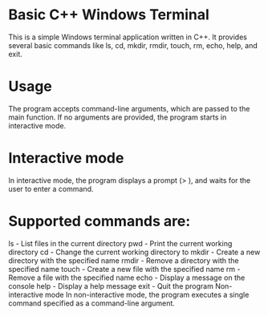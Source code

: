 # Basic C++ Windows Terminal
This is a simple Windows terminal application written in C++. It provides several basic commands like ls, cd, mkdir, rmdir, touch, rm, echo, help, and exit.
# Usage
The program accepts command-line arguments, which are passed to the main function. If no arguments are provided, the program starts in interactive mode.

# Interactive mode
In interactive mode, the program displays a prompt (> ), and waits for the user to enter a command.

# Supported commands are:

ls - List files in the current directory
pwd - Print the current working directory
cd <path> - Change the current working directory to <path>
mkdir <directory> - Create a new directory with the specified name
rmdir <directory> - Remove a directory with the specified name
touch <file> - Create a new file with the specified name
rm <file> - Remove a file with the specified name
echo <message> - Display a message on the console
help - Display a help message
exit - Quit the program
Non-interactive mode
In non-interactive mode, the program executes a single command specified as a command-line argument.
